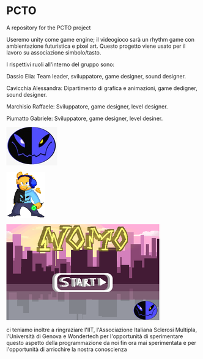 # PCTO
A repository for the PCTO project

Useremo unity come game engine; il videogioco sarà un rhythm game con ambientazione futuristica e pixel art. Questo progetto viene usato per il lavoro su associazione simbolo/tasto.

I rispettivi ruoli all'interno del gruppo sono:

Dassio Elia: Team leader, sviluppatore, game designer, sound designer.

Cavicchia Alessandra: Dipartimento di grafica e animazioni, game dedigner, sound designer.

Marchisio Raffaele: Sviluppatore, game designer, level designer.

Piumatto Gabriele: Sviluppatore, game designer, level desiner.


![image](https://github.com/EliaDassio/PCTO/blob/main/assets_and_other_drawings/logo133x100.png)


![image](https://github.com/EliaDassio/PCTO/blob/main/assets_and_other_drawings/IdleNomo/000.png)


![image](https://github.com/EliaDassio/PCTO/blob/main/assets_and_other_drawings/titlescreen/000.png)


ci teniamo inoltre a ringraziare l'IIT, l'Associazione Italiana Sclerosi Multipla, l'Università di Genova e Wondertech per l'opportunità di sperimentare questo aspetto della programmazione da noi fin ora mai sperimentata e per l'opportunità di arricchire la nostra conoscienza
